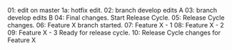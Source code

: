 01: edit on master
1a: hotfix edit.
02: branch develop edits A
03: branch develop edits B
04: Final changes. Start Release Cycle.
05: Release Cycle changes.
06: Feature X branch started.
07: Feature X - 1
08: Feature X - 2
09: Feature X - 3 Ready for release cycle.
10: Release Cycle changes for Feature X




